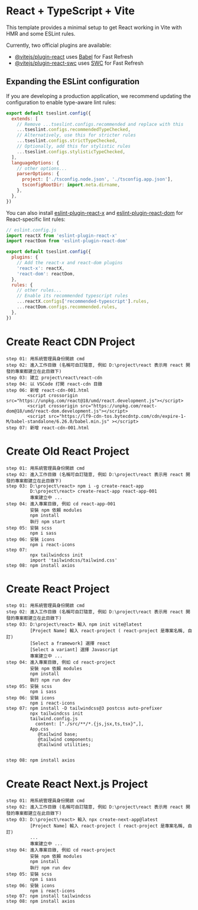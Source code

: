 # React + TypeScript + Vite

This template provides a minimal setup to get React working in Vite with HMR and some ESLint rules.

Currently, two official plugins are available:

- [@vitejs/plugin-react](https://github.com/vitejs/vite-plugin-react/blob/main/packages/plugin-react/README.md) uses [Babel](https://babeljs.io/) for Fast Refresh
- [@vitejs/plugin-react-swc](https://github.com/vitejs/vite-plugin-react-swc) uses [SWC](https://swc.rs/) for Fast Refresh

## Expanding the ESLint configuration

If you are developing a production application, we recommend updating the configuration to enable type-aware lint rules:

```js
export default tseslint.config({
  extends: [
    // Remove ...tseslint.configs.recommended and replace with this
    ...tseslint.configs.recommendedTypeChecked,
    // Alternatively, use this for stricter rules
    ...tseslint.configs.strictTypeChecked,
    // Optionally, add this for stylistic rules
    ...tseslint.configs.stylisticTypeChecked,
  ],
  languageOptions: {
    // other options...
    parserOptions: {
      project: ['./tsconfig.node.json', './tsconfig.app.json'],
      tsconfigRootDir: import.meta.dirname,
    },
  },
})
```

You can also install [eslint-plugin-react-x](https://github.com/Rel1cx/eslint-react/tree/main/packages/plugins/eslint-plugin-react-x) and [eslint-plugin-react-dom](https://github.com/Rel1cx/eslint-react/tree/main/packages/plugins/eslint-plugin-react-dom) for React-specific lint rules:

```js
// eslint.config.js
import reactX from 'eslint-plugin-react-x'
import reactDom from 'eslint-plugin-react-dom'

export default tseslint.config({
  plugins: {
    // Add the react-x and react-dom plugins
    'react-x': reactX,
    'react-dom': reactDom,
  },
  rules: {
    // other rules...
    // Enable its recommended typescript rules
    ...reactX.configs['recommended-typescript'].rules,
    ...reactDom.configs.recommended.rules,
  },
})
```

# Create React CDN Project
    step 01: 用系統管理員身份開啟 cmd
    step 02: 進入工作目錄 (名稱可自訂隨意, 例如 D:\project\react 表示用 react 開發的專案都建立在此目錄下)
    step 03: 建立 project\react\react-cdn
    step 04: 以 VSCode 打開 react-cdn 目錄
    step 06: 新增 react-cdn-001.html
            <script crossorigin src="https://unpkg.com/react@18/umd/react.development.js"></script>
            <script crossorigin src="https://unpkg.com/react-dom@18/umd/react-dom.development.js"></script>
            <script src="https://lf9-cdn-tos.bytecdntp.com/cdn/expire-1-M/babel-standalone/6.26.0/babel.min.js" ></script>
    step 07: 新增 react-cdn-001.html

# Create Old React Project
    step 01: 用系統管理員身份開啟 cmd
    step 02: 進入工作目錄 (名稱可自訂隨意, 例如 D:\project\react 表示用 react 開發的專案都建立在此目錄下)
    step 03: D:\project\react> npm i -g create-react-app 
             D:\project\react> create-react-app react-app-001
             專案建立中 ...
    step 04: 進入專案目錄, 例如 cd react-app-001
             安裝 npm 依賴 modules
             npm install
             執行 npm start
    step 05: 安裝 scss
             npm i sass
    step 06: 安裝 icons
             npm i react-icons
    step 07: 
             npx tailwindcss init
             import 'tailwindcss/tailwind.css'
    step 08: npm install axios


# Create React Project
    step 01: 用系統管理員身份開啟 cmd
    step 02: 進入工作目錄 (名稱可自訂隨意, 例如 D:\project\react 表示用 react 開發的專案都建立在此目錄下)
    step 03: D:\project\react> 輸入 npm init vite@latest
             [Project Name] 輸入 react-project ( react-project 是專案名稱, 自訂)
             [Select a framework] 選擇 react
             [Select a variant] 選擇 Javascript
             專案建立中 ...
    step 04: 進入專案目錄, 例如 cd react-project
             安裝 npm 依賴 modules
             npm install
             執行 npm run dev
    step 05: 安裝 scss
             npm i sass
    step 06: 安裝 icons
             npm i react-icons
    step 07: npm install -D tailwindcss@3 postcss auto-prefixer
             npx tailwindcss init
             tailwind.config.js
               content: ["./src/**/*.{js,jsx,ts,tsx}",],
             App.css
                @tailwind base;
                @tailwind components;
                @tailwind utilities;


    step 08: npm install axios

# Create React Next.js Project
    step 01: 用系統管理員身份開啟 cmd
    step 02: 進入工作目錄 (名稱可自訂隨意, 例如 D:\project\react 表示用 react 開發的專案都建立在此目錄下)
    step 03: D:\project\react> 輸入 npx create-next-app@latest
             [Project Name] 輸入 react-project ( react-project 是專案名稱, 自訂)
             ...
             專案建立中 ...
    step 04: 進入專案目錄, 例如 cd react-project
             安裝 npm 依賴 modules
             npm install
             執行 npm run dev
    step 05: 安裝 scss
             npm i sass
    step 06: 安裝 icons
             npm i react-icons
    step 07: npm install tailwindcss
    step 08: npm install axios
